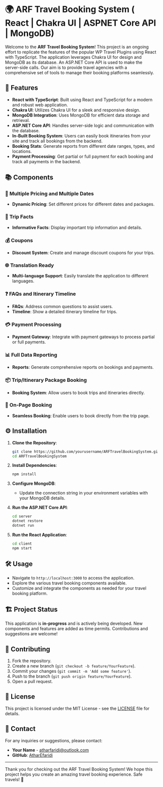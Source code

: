 # 🌍 ARF Travel Booking System ( React | Chakra UI | ASPNET Core API | MongoDB)

Welcome to the **ARF Travel Booking System**! This project is an ongoing effort to replicate the features of the popular WP Travel Plugins using React with TypeScript. The application leverages Chakra UI for design and MongoDB as its database. An ASP.NET Core API is used to make the server-side calls. Our aim is to provide travel agencies with a comprehensive set of tools to manage their booking platforms seamlessly.

## 🚀 Features

- **React with TypeScript**: Built using React and TypeScript for a modern and robust web application.
- **Chakra UI**: Utilizes Chakra UI for a sleek and responsive design.
- **MongoDB Integration**: Uses MongoDB for efficient data storage and retrieval.
- **ASP.NET Core API**: Handles server-side logic and communication with the database.
- **In-Built Booking System**: Users can easily book itineraries from your site and track all bookings from the backend.
- **Booking Stats**: Generate reports from different date ranges, types, and locations.
- **Payment Processing**: Get partial or full payment for each booking and track all payments in the backend.

## 📚 Components

### 🏨 Multiple Pricing and Multiple Dates
- **Dynamic Pricing**: Set different prices for different dates and packages.

### 📝 Trip Facts
- **Informative Facts**: Display important trip information and details.

### 💰 Coupons
- **Discount System**: Create and manage discount coupons for your trips.

### 🌐 Translation Ready
- **Multi-language Support**: Easily translate the application to different languages.

### ❓ FAQs and Itinerary Timeline
- **FAQs**: Address common questions to assist users.
- **Timeline**: Show a detailed itinerary timeline for trips.

### 💳 Payment Processing
- **Payment Gateway**: Integrate with payment gateways to process partial or full payments.

### 📊 Full Data Reporting
- **Reports**: Generate comprehensive reports on bookings and payments.

### 📦 Trip/Itinerary Package Booking
- **Booking System**: Allow users to book trips and itineraries directly.

### 📄 On-Page Booking
- **Seamless Booking**: Enable users to book directly from the trip page.

## ⚙️ Installation

1. **Clone the Repository**:
   ```bash
   git clone https://github.com/yourusername/ARFTravelBookingSystem.git
   cd ARFTravelBookingSystem
   ```

2. **Install Dependencies**:
   ```bash
   npm install
   ```

3. **Configure MongoDB**:
   - Update the connection string in your environment variables with your MongoDB details.

4. **Run the ASP.NET Core API**:
   ```bash
   cd server
   dotnet restore
   dotnet run
   ```

5. **Run the React Application**:
   ```bash
   cd client
   npm start
   ```

## 🛠️ Usage

- Navigate to `http://localhost:3000` to access the application.
- Explore the various travel booking components available.
- Customize and integrate the components as needed for your travel booking platform.

## 🏗️ Project Status

This application is **in-progress** and is actively being developed. New components and features are added as time permits. Contributions and suggestions are welcome!

## 🤝 Contributing

1. Fork the repository.
2. Create a new branch (`git checkout -b feature/YourFeature`).
3. Commit your changes (`git commit -m 'Add some feature'`).
4. Push to the branch (`git push origin feature/YourFeature`).
5. Open a pull request.

## 📄 License

This project is licensed under the MIT License - see the [LICENSE](LICENSE) file for details.

## 📧 Contact

For any inquiries or suggestions, please contact:
- **Your Name** - [atharfaridi@outlook.com](mailto:atharfaridi@outlook.com)
- **GitHub**: [AtharEfaridi](https://github.com/atharefaridi)

---

Thank you for checking out the ARF Travel Booking System! We hope this project helps you create an amazing travel booking experience. Safe travels! 🌟
